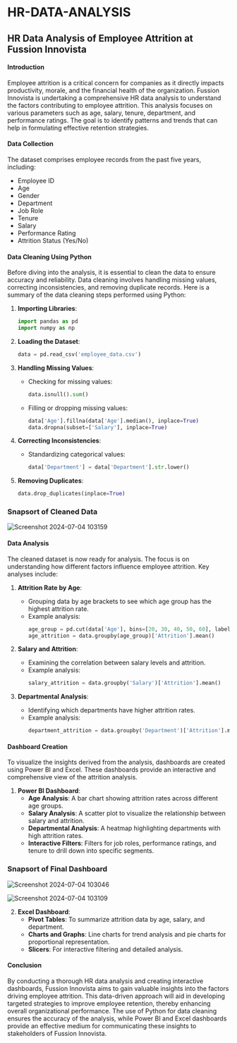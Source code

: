 # HR-DATA-ANALYSIS

## HR Data Analysis of Employee Attrition at Fussion Innovista

#### Introduction

Employee attrition is a critical concern for companies as it directly impacts productivity, morale, and the financial health of the organization. Fussion Innovista is undertaking a comprehensive HR data analysis to understand the factors contributing to employee attrition. This analysis focuses on various parameters such as age, salary, tenure, department, and performance ratings. The goal is to identify patterns and trends that can help in formulating effective retention strategies.

#### Data Collection

The dataset comprises employee records from the past five years, including:
- Employee ID
- Age
- Gender
- Department
- Job Role
- Tenure
- Salary
- Performance Rating
- Attrition Status (Yes/No)

#### Data Cleaning Using Python

Before diving into the analysis, it is essential to clean the data to ensure accuracy and reliability. Data cleaning involves handling missing values, correcting inconsistencies, and removing duplicate records. Here is a summary of the data cleaning steps performed using Python:

1. **Importing Libraries**:
   ```python
   import pandas as pd
   import numpy as np
   ```

2. **Loading the Dataset**:
   ```python
   data = pd.read_csv('employee_data.csv')
   ```

3. **Handling Missing Values**:
   - Checking for missing values:
     ```python
     data.isnull().sum()
     ```
   - Filling or dropping missing values:
     ```python
     data['Age'].fillna(data['Age'].median(), inplace=True)
     data.dropna(subset=['Salary'], inplace=True)
     ```

4. **Correcting Inconsistencies**:
   - Standardizing categorical values:
     ```python
     data['Department'] = data['Department'].str.lower()
     ```

5. **Removing Duplicates**:
   ```python
   data.drop_duplicates(inplace=True)
   ```
### Snapsort of Cleaned Data
![Screenshot 2024-07-04 103159](https://github.com/ritik0912kumar/HR-DATA-ANALYSIS/assets/126445623/e93403ec-cc3a-4636-ba81-3b37652eb592)


#### Data Analysis

The cleaned dataset is now ready for analysis. The focus is on understanding how different factors influence employee attrition. Key analyses include:

1. **Attrition Rate by Age**:
   - Grouping data by age brackets to see which age group has the highest attrition rate.
   - Example analysis:
     ```python
     age_group = pd.cut(data['Age'], bins=[20, 30, 40, 50, 60], labels=['20-30', '30-40', '40-50', '50-60'])
     age_attrition = data.groupby(age_group)['Attrition'].mean()
     ```

2. **Salary and Attrition**:
   - Examining the correlation between salary levels and attrition.
   - Example analysis:
     ```python
     salary_attrition = data.groupby('Salary')['Attrition'].mean()
     ```

3. **Departmental Analysis**:
   - Identifying which departments have higher attrition rates.
   - Example analysis:
     ```python
     department_attrition = data.groupby('Department')['Attrition'].mean()
     ```

#### Dashboard Creation

To visualize the insights derived from the analysis, dashboards are created using Power BI and Excel. These dashboards provide an interactive and comprehensive view of the attrition analysis.

1. **Power BI Dashboard**:
   - **Age Analysis**: A bar chart showing attrition rates across different age groups.
   - **Salary Analysis**: A scatter plot to visualize the relationship between salary and attrition.
   - **Departmental Analysis**: A heatmap highlighting departments with high attrition rates.
   - **Interactive Filters**: Filters for job roles, performance ratings, and tenure to drill down into specific segments.

### Snapsort of Final Dashboard
![Screenshot 2024-07-04 103046](https://github.com/ritik0912kumar/HR-DATA-ANALYSIS/assets/126445623/a3543acd-10f9-468f-98b7-5a2374cb68f3)

![Screenshot 2024-07-04 103109](https://github.com/ritik0912kumar/HR-DATA-ANALYSIS/assets/126445623/448256ab-ebb4-4603-a909-0676247702c1)


2. **Excel Dashboard**:
   - **Pivot Tables**: To summarize attrition data by age, salary, and department.
   - **Charts and Graphs**: Line charts for trend analysis and pie charts for proportional representation.
   - **Slicers**: For interactive filtering and detailed analysis.

#### Conclusion

By conducting a thorough HR data analysis and creating interactive dashboards, Fussion Innovista aims to gain valuable insights into the factors driving employee attrition. This data-driven approach will aid in developing targeted strategies to improve employee retention, thereby enhancing overall organizational performance. The use of Python for data cleaning ensures the accuracy of the analysis, while Power BI and Excel dashboards provide an effective medium for communicating these insights to stakeholders of Fussion Innovista.

